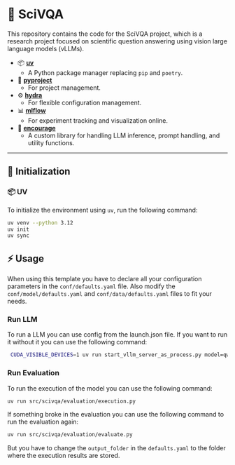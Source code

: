 # 🧪 SciVQA

This repository contains the code for the SciVQA project, which is a research project focused on scientific question answering using vision large language models (vLLMs).

- 📦 **[uv](https://github.com/astral-sh/uv)**
  - A Python package manager replacing `pip` and `poetry`.
- 📝 **[pyproject](https://pip.pypa.io/en/stable/reference/build-system/pyproject-toml/)**
  - For project management.
- ⚙️ **[hydra](https://hydra.cc)**
  - For flexible configuration management.
- 📊 **[mlflow](https://mlflow.org)**
  - For experiment tracking and visualization online.
- 🌱 **[encourage](https://github.com/uhh-hcds/encourage)**
  - A custom library for handling LLM inference, prompt handling, and utility functions.

---

## 🚀 Initialization

### 📦 UV

To initialize the environment using `uv`, run the following command:

```bash
uv venv --python 3.12
uv init
uv sync
```

## ⚡ Usage

When using this template you have to declare all your configuration parameters in the `conf/defaults.yaml` file. Also modify the `conf/model/defaults.yaml` and `conf/data/defaults.yaml` files to fit your needs.

### Run LLM

To run a LLM you can use config from the launch.json file. If you want to run it without it you can use the following command:

```bash
 CUDA_VISIBLE_DEVICES=1 uv run start_vllm_server_as_process.py model=qwen2-7B  
```

### Run Evaluation
To run the execution of the model you can use the following command:

```bash
uv run src/scivqa/evaluation/execution.py
```

If something broke in the evaluation you can use the following command to run the evaluation again:

```bash
uv run src/scivqa/evaluation/evaluate.py
```

But you have to change the `output_folder` in the `defaults.yaml` to the folder where the execution results are stored. 

